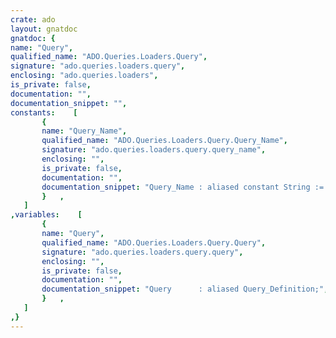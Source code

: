 ```yaml
---
crate: ado
layout: gnatdoc
gnatdoc: {
name: "Query",
qualified_name: "ADO.Queries.Loaders.Query",
signature: "ado.queries.loaders.query",
enclosing: "ado.queries.loaders",
is_private: false,
documentation: "",
documentation_snippet: "",
constants:    [
       {
       name: "Query_Name",
       qualified_name: "ADO.Queries.Loaders.Query.Query_Name",
       signature: "ado.queries.loaders.query.query_name",
       enclosing: "",
       is_private: false,
       documentation: "",
       documentation_snippet: "Query_Name : aliased constant String := Name;",
       }   ,
   ]
,variables:    [
       {
       name: "Query",
       qualified_name: "ADO.Queries.Loaders.Query.Query",
       signature: "ado.queries.loaders.query.query",
       enclosing: "",
       is_private: false,
       documentation: "",
       documentation_snippet: "Query      : aliased Query_Definition;",
       }   ,
   ]
,}
---
```

